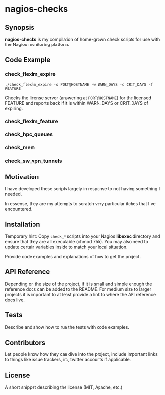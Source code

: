 # nagios-checks

## Synopsis

**nagios-checks** is my compilation of home-grown check scripts for use with the Nagios monitoring platform.

## Code Example

### check_flexlm_expire
    ./check_flexlm_expire -s PORT@HOSTNAME -w WARN_DAYS -c CRIT_DAYS -f FEATURE
Checks the license server (answering at `PORT@HOSTNAME`) for the licensed FEATURE and reports back if it is within WARN_DAYS or CRIT_DAYS of expiring.

### check_flexlm_feature

### check_hpc_queues

### check_mem

### check_sw_vpn_tunnels

## Motivation

I have developed these scripts largely in response to not having something I needed. 

In essense, they are my attempts to scratch very particular itches that I've encountered.

## Installation

Temporary hint: Copy `check_*` scripts into your Nagios **libexec** directory and ensure that they are all executable (chmod 755). You may also need to update certain variables inside to match your local situation.

Provide code examples and explanations of how to get the project.

## API Reference

Depending on the size of the project, if it is small and simple enough the reference docs can be added to the README. For medium size to larger projects it is important to at least provide a link to where the API reference docs live.

## Tests

Describe and show how to run the tests with code examples.

## Contributors

Let people know how they can dive into the project, include important links to things like issue trackers, irc, twitter accounts if applicable.

## License

A short snippet describing the license (MIT, Apache, etc.)



